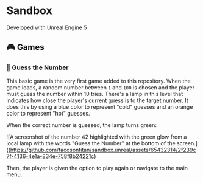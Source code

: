 # Sandbox

Developed with Unreal Engine 5

## 🎮 Games

### 🔢 Guess the Number

This basic game is the very first game added to this repository. When the game loads, a random number between `1` and `100` is chosen and the player must guess the number within 10 tries. There's a lamp in this level that indicates how close the player's current guess is to the target number. It does this by using a blue color to represent "cold" guesses and an orange color to represent "hot" guesses.

When the correct number is guessed, the lamp turns green:

![A screenshot of the number 42 highlighted with the green glow from a local lamp with the words "Guess the Number" at the bottom of the screen.]((https://github.com/tacosontitan/sandbox.unreal/assets/65432314/2f239c7f-4136-4e1a-834e-758f8b24221c)

Then, the player is given the option to play again or navigate to the main menu.
